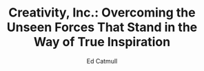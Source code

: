 ---
title: "Creativity, Inc.: Overcoming the Unseen Forces That Stand in the Way of True Inspiration"
subtitle: ""
description: ""
layout: book
author: Ed Catmull
started: 2014-04-12
read: 2015-01-08
status: read
rating: 4
color: 
cover: 
pages: 368
progress: 0
link: 
---